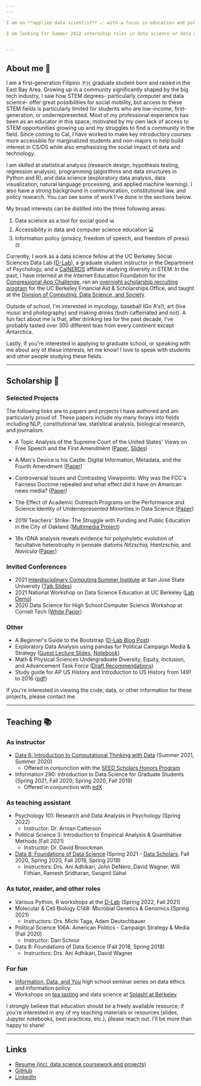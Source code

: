 ```yaml
---
---

I am an **applied data scientist** 📈 with a focus in education and policy. My background is in STEM education and information law, and I graduated magna cum laude in 2021 with a B.S. in Microbial Biology and a B.A. in Media Studies, also from the University of California, Berkeley 🐻.

I am looking for Summer 2022 internship roles in data science or data analytics. If you think I'd be a good fit for your organization, you can reach out to me at [castro.ian(at)berkeley.edu](mailto:castro.ian@berkeley.edu) or through [LinkedIn](https://www.linkedin.com/in/hans-k-castro/).


---
```



## About me 👋

I am a first-generation Filipino 🇵🇭 graduate student born and raised in the East Bay Area. Growing up in a community significantly shaped by the big tech industry, I saw how STEM degrees- particularly computer and data science- offer great possibilities for social mobility, but access to these STEM fields is particularly limited for students who are low-income, first-generation, or underrepresented. Most of my professional experience has been as an educator in this space, motivated by my own lack of access to STEM opportunities growing up and my struggles to find a community in the field. Since coming to Cal, I have worked to make key introductory courses more accessible for marginalized students and non-majors to help build interest in CS/DS while also emphasizing the social impact of data and technology.

I am skilled at statistical analysis (research design, hypothesis testing, regression analysis), programming (algorithms and data structures in Python and R), and data science (exploratory data analysis, data visualization, natural language processing, and applied machine learning). I also have a strong background in communication, constitutional law, and policy research. You can see some of work I've done in the sections below.

My broad interests can be distilled into the three following areas:

1. Data science as a tool for social good 📊
1. Accessibility in data and computer science education 💻
1. Information policy (privacy, freedom of speech, and freedom of press) ⚖️

Currently, I work as a data science fellow at the UC Berkeley Social Sciences Data Lab ([D-Lab](https://dlab.berkeley.edu/)), a graduate student instructor in the Department of Psychology, and a [CalNERDS](https://calnerds.berkeley.edu/) affiliate studying diversity in STEM. In the past, I have interned at the Internet Education Foundation for the [Congressional App Challenge](https://www.congressionalappchallenge.us/), ran an [overnight scholarship recruiting program](https://rohp.berkeley.edu/) for the UC Berkeley Financial Aid & Scholarships Office, and taught at the [Division of Computing, Data Science, and Society](https://data.berkeley.edu/).

Outside of school, I'm interested in mycology, baseball (Go A's!), art (live music and photography) and making drinks (both caffeinated and not). A fun fact about me is that, after drinking tea for the past decade, I've probably tasted over 300 different teas from every continent except Antarctica.

Lastly, if you're interested in applying to graduate school, or speaking with me about any of these interests, let me know! I love to speak with students and other people studying these fields.


---


## Scholarship 📝

### Selected Projects

The following links are to papers and projects I have authored and am particularly proud of. These papers include my many forays into fields including NLP, constitutional law, statistical analysis, biological research, and journalism.

- A Topic Analysis of the Supreme Court of the United States' Views on Free Speech and the First Amendment ([Paper](https://drive.google.com/file/d/1WymAStgsM1_wx_AFZua8KMaoFoQmfeRl/view?usp=sharing), [Slides](https://docs.google.com/presentation/d/1edgeqrSJxEVk_LvL2ZnKop5Zn4jvxjaRQuGCP9p8MRI/edit?usp=sharing))

- A Man's Device is his Castle: Digital Information, Metadata, and the Fourth Amendment ([Paper](https://drive.google.com/file/d/1IXcbLmydJD7hZr2xmphZnzlIA1jM1Tgw/view?usp=sharing))

- Controversial Issues and Contrasting Viewpoints: Why was the FCC's Fairness Doctrine repealed and what effect did it have on American news media? ([Paper](https://drive.google.com/file/d/1nDEE0Bm0Qv17hwP4HXQ2Ki7zWtDFrThn/view?usp=sharing))

- The Effect of Academic Outreach Programs on the Performance and Science Identity of Underrepresented Minorities in Data Science ([Paper](https://drive.google.com/file/d/1gQYgFNEnu1BDVYzI6PGFwZUjjX2cIKmE/view?usp=sharing))

- 2019 Teachers' Strike: The Struggle with Funding and Public Education in the City of Oakland ([Multimedia Project](https://castroian5.wixsite.com/oaklandteacherstrike))

- 18s rDNA analysis reveals evidence for polyphyletic evolution of facultative heterotrophy in pennate diatoms *Nitzschia, Hantzschia,* and *Navicula* ([Paper](https://drive.google.com/file/d/1votZNNwSESaX1QlWmGQOr6X8YYn6w7cR/view?usp=sharing))


### Invited Conferences

- 2021 [Interdisciplinary Computing Summer Institute](https://www.sjsu.edu/icsi/) at San Jose State University ([Talk Slides](https://docs.google.com/presentation/d/1ADf9sSAsDw8iigQO_NigbCHi8lavdtNjOasa3in6Wjg/edit?usp=sharing))
- 2021 National Workshop on Data Science Education at UC Berkeley ([Lab Demo](https://docs.google.com/presentation/d/1RMnwUpes2iaj9Q-nOx7pk-0FQRYi-IDnPhWab4yTF_Y/edit?usp=sharing))
- 2020 Data Science for High School Computer Science Workshop at Cornell Tech ([White Paper](http://nebigdatahub.org/wp-content/uploads/2020/08/Data-Science-for-High-School-Computer-Science-Workshop.report.final3_.pdf))


### Other

- A Beginner's Guide to the Bootstrap ([D-Lab Blog Post](https://dlab.berkeley.edu/news/beginner%E2%80%99s-guide-bootstrap))
- Exploratory Data Analysis using pandas for Political Campaign Media & Strategy ([Guest Lecture Slides](https://docs.google.com/presentation/d/1gRQ6UD72_6qYxFP5sK3jgn-l094EIBBU7RdBHzC9F0I/edit?usp=sharing), [Notebook](https://github.com/castroian/pa_voting_analysis/blob/main/pa_analysis.ipynb))
- Math & Physical Sciences Undergraduate Diversity, Equity, Inclusion, and Advancement Task Force ([Draft Recommendations](https://drive.google.com/file/d/1e2BbUJMDafNDIMyqhG0LGcE4ZkmsvFUR/view?usp=sharing))
- Study guide for AP US History and Introduction to US History from 1491 to 2016 ([pdf](https://drive.google.com/file/d/0B5MJNyrZaSjvWmpjZVVmc1JkekU/view?usp=sharing&resourcekey=0-iBQVh3elT5NGkdbbOc_LbA))

If you're interested in viewing the code, data, or other information for these projects, please contact me.

---

## Teaching 📚

### As instructor

- [Data 6: Introduction to Computational Thinking with Data](http://data6.org/su21/) (Summer 2021, Summer 2020)
  - Offered in conjunction with the [SEED Scholars Honors Program](https://seedscholars.berkeley.edu/home)
- Information 290: Introduction to Data Science for Graduate Students (Spring 2021, Fall 2020, Spring 2020, Fall 2019)
  - Offered in conjunction with [edX](https://data.berkeley.edu/data-8x)

### As teaching assistant

- Psychology 101: Research and Data Analysis in Psychology (Spring 2022)
  - Instructor: Dr. Arman Catterson
- Political Science 3: Introduction to Empirical Analysis & Quantitative Methods (Fall 2021)
  - Instructor: Dr. David Broockman
- [Data 8: Foundations of Data Science](http://data8.org/) (Spring 2021 - [Data Scholars](https://data.berkeley.edu/academics/resources/data-scholars), Fall 2020, Spring 2020, Fall 2019, Spring 2019)
  - Instructors: Drs. Ani Adhikari, John DeNero, David Wagner, Will Fithian, Ramesh Sridharan, Swupnil Sahai

### As tutor, reader, and other roles

- Various Python, R workshops at the [D-Lab](https://dlab.berkeley.edu/events/all-events) (Spring 2022, Fall 2021)
- Molecular & Cell Biology C148: Microbial Genetics & Genomics (Spring 2021)
  - Instructors: Drs. Michi Taga, Adam Deutschbauer
- Political Science 106A: American Politics - Campaign Strategy & Media (Fall 2020)
  - Instructor: Dan Schnur
- Data 8: Foundations of Data Science (Fall 2018, Spring 2018)
  - Instructors: Drs. Ani Adhikari, David Wagner


### For fun
- [Information, Data, and You](https://docs.google.com/document/d/11jXGDkL0Z6xU-uyh78drBBOzfWKh4j_kL6W603txx1g/edit?usp=sharing) high school seminar series on data ethics and information policy
- Workshops on [tea tasting](https://docs.google.com/presentation/d/1zB5ZYOwPb9OugZ1F2NrBPZ19EBOkYe9mRLoGgr6IJTs/edit?usp=sharing) and data science at [Splash! at Berkeley](https://berkeley.learningu.org/)


I strongly believe that education should be a freely available resource; if you're interested in any of my teaching materials or resources (slides, Jupyter notebooks, best practices, etc.), please reach out. I'll be more than happy to share!

---

## Links

- [Resume (incl. data science coursework and projects)](https://drive.google.com/file/d/1BQC9QeK2rRJhuz2Jeq98z3aVS46tOFLw/view?usp=sharing)
- [GitHub](https://github.com/castroian)
- [LinkedIn](https://www.linkedin.com/in/ian-castro-75b69a140/)
